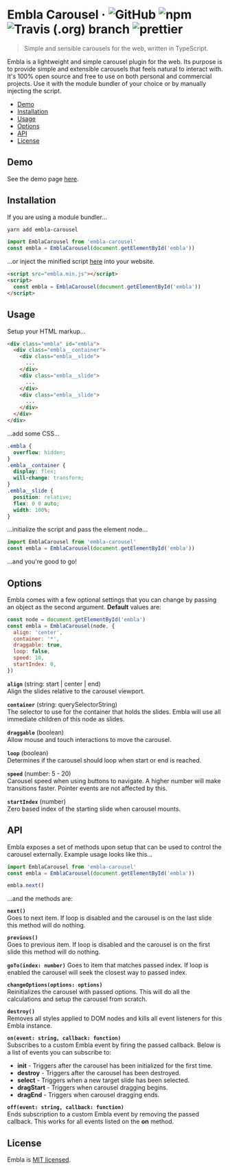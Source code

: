 # Embla Carousel &middot; ![GitHub](https://img.shields.io/github/license/davidcetinkaya/embla-carousel.svg?color=blue) ![npm](https://img.shields.io/npm/v/embla-carousel.svg) ![Travis (.org) branch](https://img.shields.io/travis/davidcetinkaya/embla-carousel/master.svg) ![prettier](https://img.shields.io/badge/code_style-prettier-ff69b4.svg?style=flat)

> Simple and sensible carousels for the web, written in TypeScript.

Embla is a lightweight and simple carousel plugin for the web. Its purpose is to provide simple and extensible carousels that feels natural to interact with. It's 100% open source and free to use on both personal and commercial projects. Use it with the module bundler of your choice or by manually injecting the script.

- [Demo](#demo)
- [Installation](#installation)
- [Usage](#usage)
- [Options](#options)
- [API](#api)
- [License](#license)

## Demo

See the demo page [here](https://davidcetinkaya.github.io/embla-carousel).

## Installation

If you are using a module bundler...

```bash
yarn add embla-carousel
```

```javascript
import EmblaCarousel from 'embla-carousel'
const embla = EmblaCarousel(document.getElementById('embla'))
```

...or inject the minified script [here](https://raw.githubusercontent.com/davidcetinkaya/embla-carousel/master/docs/index.js) into your website.

```html
<script src="embla.min.js"></script>
<script>
  const embla = EmblaCarousel(document.getElementById('embla'))
</script>
```

## Usage

Setup your HTML markup...

```html
<div class="embla" id="embla">
  <div class="embla__container">
    <div class="embla__slide">
      ...
    </div>
    <div class="embla__slide">
      ...
    </div>
    <div class="embla__slide">
      ...
    </div>
  </div>
</div>
```

...add some CSS...

```css
.embla {
  overflow: hidden;
}
.embla__container {
  display: flex;
  will-change: transform;
}
.embla__slide {
  position: relative;
  flex: 0 0 auto;
  width: 100%;
}
```

...initialize the script and pass the element node...

```javascript
import EmblaCarousel from 'embla-carousel'
const embla = EmblaCarousel(document.getElementById('embla'))
```

...and you're good to go!

## Options

Embla comes with a few optional settings that you can change by passing an object as the second argument. **Default** values are:

```javascript
const node = document.getElementById('embla')
const embla = EmblaCarousel(node, {
  align: 'center',
  container: '*',
  draggable: true,
  loop: false,
  speed: 10,
  startIndex: 0,
})
```

**`align`** (string: start | center | end)  
Align the slides relative to the carousel viewport.

**`container`** (string: querySelectorString)  
The selector to use for the container that holds the slides. Embla will use all immediate children of this node as slides.

**`draggable`** (boolean)  
Allow mouse and touch interactions to move the carousel.

**`loop`** (boolean)  
Determines if the carousel should loop when start or end is reached.

**`speed`** (number: 5 - 20)  
Carousel speed when using buttons to navigate. A higher number will make transitions faster. Pointer events are not affected by this.

**`startIndex`** (number)  
Zero based index of the starting slide when carousel mounts.

## API

Embla exposes a set of methods upon setup that can be used to control the carousel externally. Example usage looks like this...

```javascript
import EmblaCarousel from 'embla-carousel'
const embla = EmblaCarousel(document.getElementById('embla'))

embla.next()
```

...and the methods are:

**`next()`**  
Goes to next item. If loop is disabled and the carousel is on the last slide this method will do nothing.

**`previous()`**  
Goes to previous item. If loop is disabled and the carousel is on the first slide this method will do nothing.

**`goTo(index: number)`**
Goes to item that matches passed index. If loop is enabled the carousel will seek the closest way to passed index.

**`changeOptions(options: options)`**  
Reinitializes the carousel with passed options. This will do all the calculations and setup the carousel from scratch.

**`destroy()`**  
Removes all styles applied to DOM nodes and kills all event listeners for this Embla instance.

**`on(event: string, callback: function)`**  
Subscribes to a custom Embla event by firing the passed callback. Below is a list of events you can subscribe to:

- **init** - Triggers after the carousel has been initialized for the first time.
- **destroy** - Triggers after the carousel has been destroyed.
- **select** - Triggers when a new target slide has been selected.
- **dragStart** - Triggers when carousel dragging begins.
- **dragEnd** - Triggers when carousel dragging ends.

**`off(event: string, callback: function)`**  
Ends subscription to a custom Embla event by removing the passed callback. This works for all events listed on the **on** method.

## License

Embla is [MIT licensed](./LICENSE).
